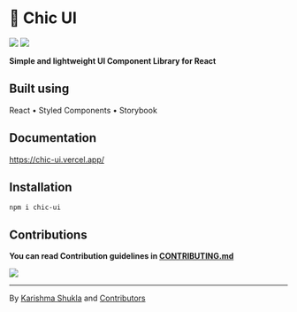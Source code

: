 # 🦄 Chic UI 

<a href="https://www.npmjs.org/package/chic-ui"><img src="https://img.shields.io/npm/v/chic-ui?style=for-the-badge&labelColor=black&logo=npm&label=chic-ui"></a>
<a href="https://www.npmjs.org/package/chic-ui"><img src="https://img.shields.io/badge/contributions-welcome-brightgreen?style=for-the-badge&labelColor=black&logo=github"></a>

**Simple and lightweight UI Component Library for React**

## Built using

React • Styled Components • Storybook

## Documentation

https://chic-ui.vercel.app/

## Installation

```
npm i chic-ui
```

## Contributions

**You can read Contribution guidelines in [CONTRIBUTING.md](CONTRIBUTING.md)**

<a href="https://github.com/karishmashuklaa/chic-ui/graphs/contributors">
  <img src="https://contrib.rocks/image?repo=karishmashuklaa/chic-ui" />
</a>

<hr>
By <a href="https://github.com/karishmashuklaa/">Karishma Shukla</a> and <a href="https://github.com/karishmashuklaa/chic-ui/graphs/contributors"> Contributors</a>

